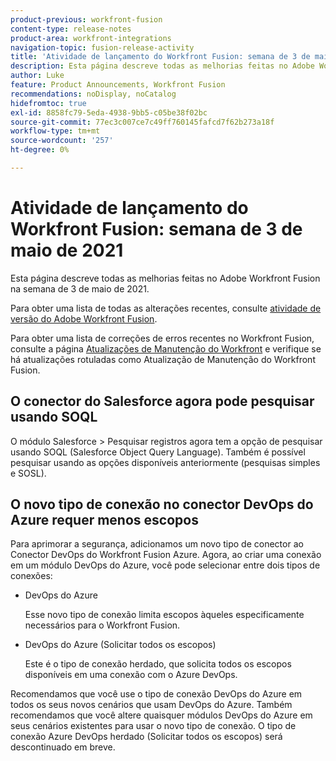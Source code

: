 ```yaml
---
product-previous: workfront-fusion
content-type: release-notes
product-area: workfront-integrations
navigation-topic: fusion-release-activity
title: 'Atividade de lançamento do Workfront Fusion: semana de 3 de maio de 2021'
description: Esta página descreve todas as melhorias feitas no Adobe Workfront Fusion na semana de 3 de maio de 2021.
author: Luke
feature: Product Announcements, Workfront Fusion
recommendations: noDisplay, noCatalog
hidefromtoc: true
exl-id: 8858fc79-5eda-4938-9bb5-c05be38f02bc
source-git-commit: 77ec3c007ce7c49ff760145fafcd7f62b273a18f
workflow-type: tm+mt
source-wordcount: '257'
ht-degree: 0%

---
```


# Atividade de lançamento do Workfront Fusion: semana de 3 de maio de 2021

Esta página descreve todas as melhorias feitas no Adobe Workfront Fusion na semana de 3 de maio de 2021.

Para obter uma lista de todas as alterações recentes, consulte [atividade de versão do Adobe Workfront Fusion](/help/workfront-fusion/fusion-product-releases/fusion-release-activity.md).

Para obter uma lista de correções de erros recentes no Workfront Fusion, consulte a página [Atualizações de Manutenção do Workfront](https://experienceleague.adobe.com/docs/workfront-known-issues/releases/current-updates.html?lang=pt-BR) e verifique se há atualizações rotuladas como Atualização de Manutenção do Workfront Fusion.

## O conector do Salesforce agora pode pesquisar usando SOQL

O módulo Salesforce > Pesquisar registros agora tem a opção de pesquisar usando SOQL (Salesforce Object Query Language). Também é possível pesquisar usando as opções disponíveis anteriormente (pesquisas simples e SOSL).

## O novo tipo de conexão no conector DevOps do Azure requer menos escopos

Para aprimorar a segurança, adicionamos um novo tipo de conector ao Conector DevOps do Workfront Fusion Azure. Agora, ao criar uma conexão em um módulo DevOps do Azure, você pode selecionar entre dois tipos de conexões:

* DevOps do Azure

  Esse novo tipo de conexão limita escopos àqueles especificamente necessários para o Workfront Fusion.

* DevOps do Azure (Solicitar todos os escopos)

  Este é o tipo de conexão herdado, que solicita todos os escopos disponíveis em uma conexão com o Azure DevOps.

Recomendamos que você use o tipo de conexão DevOps do Azure em todos os seus novos cenários que usam DevOps do Azure. Também recomendamos que você altere quaisquer módulos DevOps do Azure em seus cenários existentes para usar o novo tipo de conexão. O tipo de conexão Azure DevOps herdado (Solicitar todos os escopos) será descontinuado em breve.
